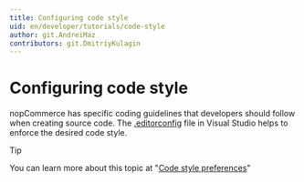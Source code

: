 ```yaml
---
title: Configuring code style
uid: en/developer/tutorials/code-style
author: git.AndreiMaz
contributors: git.DmitriyKulagin
---
```


# Configuring code style
nopCommerce has specific coding guidelines that developers should follow when creating source code. The [.editorconfig](https://github.com/nopSolutions/nopCommerce/blob/develop/.editorconfig) file in Visual Studio helps to enforce the desired code style.

> [!TIP]
> You can learn more about this topic at "[Code style preferences](https://docs.microsoft.com/visualstudio/ide/code-styles-and-code-cleanup?view=vs-2022)"
